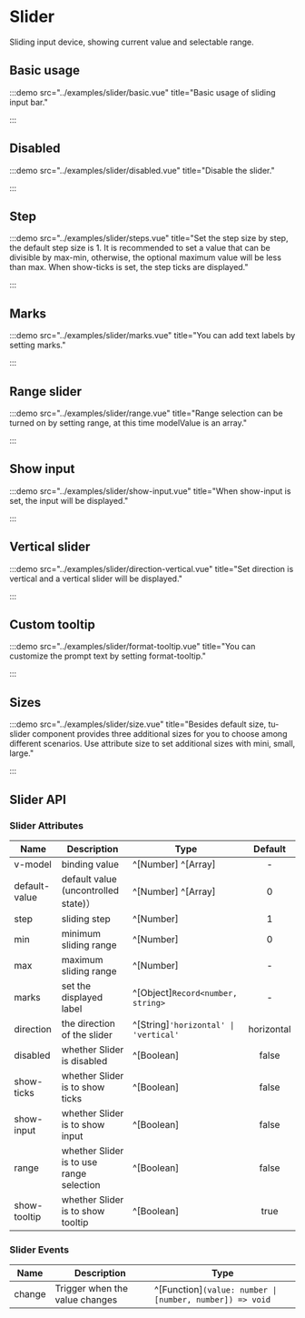 # Slider

Sliding input device, showing current value and selectable range.

## Basic usage

:::demo src="../examples/slider/basic.vue" title="Basic usage of sliding input bar."

:::

## Disabled

:::demo src="../examples/slider/disabled.vue" title="Disable the slider."

:::

## Step

:::demo src="../examples/slider/steps.vue" title="Set the step size by step, the default step size is 1. It is recommended to set a value that can be divisible by max-min, otherwise, the optional maximum value will be less than max. When show-ticks is set, the step ticks are displayed."

:::

## Marks

:::demo src="../examples/slider/marks.vue" title="You can add text labels by setting marks."

:::

## Range slider

:::demo src="../examples/slider/range.vue" title="Range selection can be turned on by setting range, at this time modelValue is an array."

:::

## Show input

:::demo src="../examples/slider/show-input.vue" title="When show-input is set, the input will be displayed."

:::

## Vertical slider

:::demo src="../examples/slider/direction-vertical.vue" title="Set direction is vertical and a vertical slider will be displayed."

:::

## Custom tooltip

:::demo src="../examples/slider/format-tooltip.vue" title="You can customize the prompt text by setting format-tooltip."

:::

## Sizes

:::demo src="../examples/slider/size.vue" title="Besides default size, tu-slider component provides three additional sizes for you to choose among different scenarios. Use attribute size to set additional sizes with mini, small, large."

:::

## Slider API

### Slider Attributes

| Name | Description | Type | Default |
| ------ | ---- | ---- | :----: |
| v-model | binding value  | ^[Number] ^[Array] | - |
| default-value | default value (uncontrolled state)）| ^[Number] ^[Array] | 0 |
| step | sliding step | ^[Number] | 1 |
| min | minimum sliding range | ^[Number] | 0 |
| max | maximum sliding range | ^[Number] | - |
| marks | set the displayed label | ^[Object]`Record<number, string>` | - |
| direction | the direction of the slider | ^[String]`'horizontal' \| 'vertical'` | horizontal |
| disabled | whether Slider is disabled | ^[Boolean] | false |
| show-ticks | whether Slider is to show ticks | ^[Boolean] | false |
| show-input | whether Slider is to show input | ^[Boolean] | false |
| range | whether Slider is to use range selection | ^[Boolean] | false |
| show-tooltip | whether Slider is to show tooltip | ^[Boolean] | true |

### Slider Events

| Name | Description | Type |
| ------ | ---- | ---- |
| change | Trigger when the value changes | ^[Function]`(value: number \| [number, number]) => void` |
